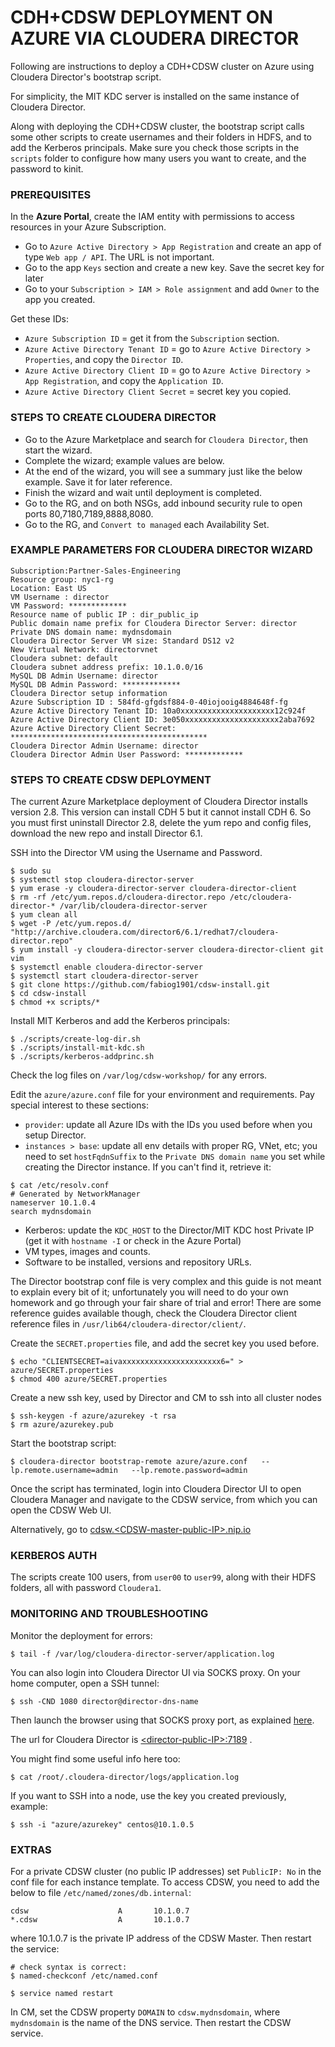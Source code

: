 # CDH+CDSW DEPLOYMENT ON AZURE VIA CLOUDERA DIRECTOR

Following are instructions to deploy a CDH+CDSW cluster on Azure using Cloudera Director's bootstrap script.

For simplicity, the MIT KDC server is installed on the same instance of Cloudera Director. 

Along with deploying the CDH+CDSW cluster, the bootstrap script calls some other scripts 
to create usernames and their folders in HDFS, and to add the Kerberos principals. 
Make sure you check those scripts in the `scripts` folder to configure how many users you want to create, and the password to kinit.

### PREREQUISITES

In the **Azure Portal**, create the IAM entity with permissions to access resources in your Azure Subscription.

- Go to `Azure Active Directory > App Registration` and create an app of type `Web app / API`. The URL is not important.
- Go to the app `Keys` section and create a new key. Save the secret key for later
- Go to your `Subscription > IAM > Role assignment` and add `Owner` to the app you created.

Get these IDs:

- `Azure Subscription ID` = get it from the `Subscription` section.
- `Azure Active Directory Tenant ID` = go to `Azure Active Directory > Properties`, and copy the `Director ID`.
- `Azure Active Directory Client ID` = go to `Azure Active Directory > App Registration`, and copy the `Application ID`.
- `Azure Active Directory Client Secret` = secret key you copied.

### STEPS TO CREATE CLOUDERA DIRECTOR

- Go to the Azure Marketplace and search for `Cloudera Director`, then start the wizard.
- Complete the wizard; example values are below. 
- At the end of the wizard, you will see a summary just like the below example. Save it for later reference.
- Finish the wizard and wait until deployment is completed. 
- Go to the RG, and on both NSGs, add inbound security rule to open ports 80,7180,7189,8888,8080.
- Go to the RG, and `Convert to managed` each Availability Set.


### EXAMPLE PARAMETERS FOR CLOUDERA DIRECTOR WIZARD
```
Subscription:Partner-Sales-Engineering
Resource group: nyc1-rg
Location: East US
VM Username : director
VM Password: *************
Resource name of public IP : dir_public_ip
Public domain name prefix for Cloudera Director Server: director
Private DNS domain name: mydnsdomain
Cloudera Director Server VM size: Standard DS12 v2
New Virtual Network: directorvnet
Cloudera subnet: default
Cloudera subnet address prefix: 10.1.0.0/16
MySQL DB Admin Username: director
MySQL DB Admin Password: *************
Cloudera Director setup information
Azure Subscription ID : 584fd-gfgdsf884-0-40iojooig4884648f-fg
Azure Active Directory Tenant ID: 10a0xxxxxxxxxxxxxxxxxxxxx12c924f
Azure Active Directory Client ID: 3e050xxxxxxxxxxxxxxxxxxxxx2aba7692
Azure Active Directory Client Secret: ********************************************
Cloudera Director Admin Username: director
Cloudera Director Admin User Password: *************
```

### STEPS TO CREATE CDSW DEPLOYMENT

The current Azure Marketplace deployment of Cloudera Director installs version 2.8. This version can install CDH 5 but it cannot install CDH 6. So you must first uninstall Director 2.8, delete the yum repo and config files, download the new repo and install Director 6.1.

SSH into the Director VM using the Username and Password.

```
$ sudo su 
$ systemctl stop cloudera-director-server
$ yum erase -y cloudera-director-server cloudera-director-client
$ rm -rf /etc/yum.repos.d/cloudera-director.repo /etc/cloudera-director-* /var/lib/cloudera-director-server
$ yum clean all
$ wget -P /etc/yum.repos.d/ "http://archive.cloudera.com/director6/6.1/redhat7/cloudera-director.repo"
$ yum install -y cloudera-director-server cloudera-director-client git vim
$ systemctl enable cloudera-director-server
$ systemctl start cloudera-director-server
$ git clone https://github.com/fabiog1901/cdsw-install.git
$ cd cdsw-install
$ chmod +x scripts/*
```

Install MIT Kerberos and add the Kerberos principals:

```
$ ./scripts/create-log-dir.sh
$ ./scripts/install-mit-kdc.sh
$ ./scripts/kerberos-addprinc.sh
```
Check the log files on ```/var/log/cdsw-workshop/``` for any errors.

Edit the `azure/azure.conf` file for your environment and requirements. Pay special interest to these sections:

- `provider`: update all Azure IDs with the IDs you used before when you setup Director.
- `instances > base`: update all env details with proper RG, VNet, etc; you need to set `hostFqdnSuffix` to the `Private DNS domain name` you set while creating the Director instance. If you can't find it, retrieve it:

```
$ cat /etc/resolv.conf
# Generated by NetworkManager
nameserver 10.1.0.4
search mydnsdomain
```

- Kerberos: update the `KDC_HOST` to the Director/MIT KDC host Private IP (get it with `hostname -I` or check in the Azure Portal)
- VM types, images and counts.
- Software to be installed, versions and repository URLs.

The Director bootstrap conf file is very complex and this guide is not meant to explain every bit of it; 
unfortunately you will need to do your own homework and go through your fair share of trial and error!
There are some reference guides available though, check the Cloudera Director client reference files in ```/usr/lib64/cloudera-director/client/```.


Create the `SECRET.properties` file, and add the secret key you used before.

```
$ echo "CLIENTSECRET=aivaxxxxxxxxxxxxxxxxxxxxxx6=" > azure/SECRET.properties
$ chmod 400 azure/SECRET.properties
```

Create a new ssh key, used by Director and CM to ssh into all cluster nodes

```
$ ssh-keygen -f azure/azurekey -t rsa
$ rm azure/azurekey.pub
```

Start the bootstrap script:
```
$ cloudera-director bootstrap-remote azure/azure.conf   --lp.remote.username=admin   --lp.remote.password=admin
```

Once the script has terminated, login into Cloudera Director UI to open Cloudera Manager and navigate to the CDSW service, from which you can open the CDSW Web UI.

Alternatively, go to [cdsw.\<CDSW-master-public-IP\>.nip.io](cdsw.<CDSW-master-public-IP>.nip.io) 

### KERBEROS AUTH

The scripts create 100 users, from `user00` to `user99`, along with their HDFS folders, all with password `Cloudera1`.

### MONITORING AND TROUBLESHOOTING

Monitor the deployment for errors:

```
$ tail -f /var/log/cloudera-director-server/application.log
```

You can also login into Cloudera Director UI via SOCKS proxy. On your home computer, open a SSH tunnel:

```
$ ssh -CND 1080 director@director-dns-name
```

Then launch the browser using that SOCKS proxy port, as explained [here](https://www.cloudera.com/documentation/director/latest/topics/director_get_started_azure_socks.html#concept_b4z_trl_zw). 

The url for Cloudera Director is [\<director-public-IP\>:7189](http://<director-public-IP>:7189) .

You might find some useful info here too:

```
$ cat /root/.cloudera-director/logs/application.log
```

If you want to SSH into a node, use the key you created previously, example:

```
$ ssh -i "azure/azurekey" centos@10.1.0.5
```

### EXTRAS

For a private CDSW cluster (no public IP addresses) set `PublicIP: No` in the conf file for each instance template. To access CDSW, you need to add the below to file `/etc/named/zones/db.internal`:

```
cdsw                    A       10.1.0.7
*.cdsw                  A       10.1.0.7
```

where 10.1.0.7 is the private IP address of the CDSW Master. Then restart the service:

```
# check syntax is correct:
$ named-checkconf /etc/named.conf

$ service named restart 
```

In CM, set the CDSW property `DOMAIN` to `cdsw.mydnsdomain`, where `mydnsdomain` is the name of the DNS service. 
Then restart the CDSW service.



